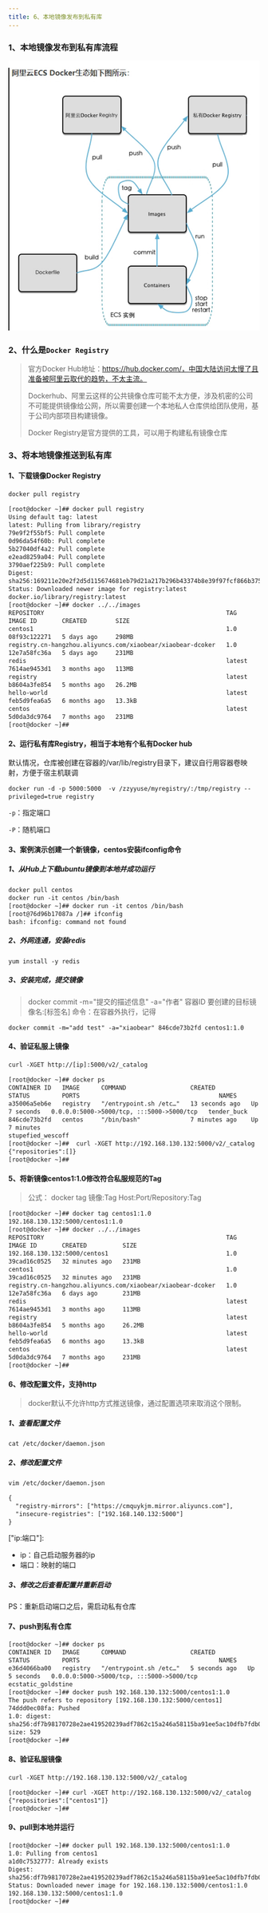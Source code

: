```yaml
---
title: 6、本地镜像发布到私有库
---
```

### 1、本地镜像发布到私有库流程

![image-20220416160207057](../../images/image-20220416160207057.png)

### 2、什么是`Docker Registry`

> 官方Docker Hub地址：https://hub.docker.com/，中国大陆访问太慢了且准备被阿里云取代的趋势，不太主流。
>
> Dockerhub、阿里云这样的公共镜像仓库可能不太方便，涉及机密的公司不可能提供镜像给公网，所以需要创建一个本地私人仓库供给团队使用，基于公司内部项目构建镜像。
>
> Docker Registry是官方提供的工具，可以用于构建私有镜像仓库



### 3、将本地镜像推送到私有库

#### 1、下载镜像Docker Registry

```
docker pull registry 
```

```
[root@docker ~]## docker pull registry
Using default tag: latest
latest: Pulling from library/registry
79e9f2f55bf5: Pull complete 
0d96da54f60b: Pull complete 
5b27040df4a2: Pull complete 
e2ead8259a04: Pull complete 
3790aef225b9: Pull complete 
Digest: sha256:169211e20e2f2d5d115674681eb79d21a217b296b43374b8e39f97fcf866b375
Status: Downloaded newer image for registry:latest
docker.io/library/registry:latest
[root@docker ~]## docker ../../images
REPOSITORY                                                   TAG       IMAGE ID       CREATED        SIZE
centos1                                                      1.0       08f93c122271   5 days ago     298MB
registry.cn-hangzhou.aliyuncs.com/xiaobear/xiaobear-dcoker   1.0       12e7a58fc36a   5 days ago     231MB
redis                                                        latest    7614ae9453d1   3 months ago   113MB
registry                                                     latest    b8604a3fe854   5 months ago   26.2MB
hello-world                                                  latest    feb5d9fea6a5   6 months ago   13.3kB
centos                                                       latest    5d0da3dc9764   7 months ago   231MB
[root@docker ~]## 
```



#### 2、运行私有库Registry，相当于本地有个私有Docker hub

默认情况，仓库被创建在容器的/var/lib/registry目录下，建议自行用容器卷映射，方便于宿主机联调

```
docker run -d -p 5000:5000  -v /zzyyuse/myregistry/:/tmp/registry --privileged=true registry
```

`-p`：指定端口

`-P`：随机端口

#### 3、案例演示创建一个新镜像，centos安装ifconfig命令

##### 1、从Hub上下载ubuntu镜像到本地并成功运行

```
docker pull centos
docker run -it centos /bin/bash
[root@docker ~]## docker run -it centos /bin/bash
[root@76d96b17087a /]## ifconfig
bash: ifconfig: command not found
```



##### 2、外网连通，安装redis

```
yum install -y redis
```



##### 3、安装完成，提交镜像

> docker commit -m="提交的描述信息" -a="作者" 容器ID 要创建的目标镜像名:[标签名]
> 命令：在容器外执行，记得

```
docker commit -m="add test" -a="xiaobear" 846cde73b2fd centos1:1.0
```



#### 4、验证私服上镜像

```
curl -XGET http://[ip]:5000/v2/_catalog
```

```
[root@docker ~]## docker ps
CONTAINER ID   IMAGE      COMMAND                  CREATED          STATUS         PORTS                                       NAMES
a35006a5eb6e   registry   "/entrypoint.sh /etc…"   13 seconds ago   Up 7 seconds   0.0.0.0:5000->5000/tcp, :::5000->5000/tcp   tender_buck
846cde73b2fd   centos     "/bin/bash"              7 minutes ago    Up 7 minutes                                               stupefied_wescoff
[root@docker ~]##  curl -XGET http://192.168.130.132:5000/v2/_catalog
{"repositories":[]}
[root@docker ~]## 
```



#### 5、将新镜像centos1:1.0修改符合私服规范的Tag

> 公式： docker   tag   镜像:Tag   Host:Port/Repository:Tag

```
[root@docker ~]## docker tag centos1:1.0  192.168.130.132:5000/centos1:1.0
[root@docker ~]## docker ../../images
REPOSITORY                                                   TAG       IMAGE ID       CREATED          SIZE
192.168.130.132:5000/centos1                                 1.0       39cad16c0525   32 minutes ago   231MB
centos1                                                      1.0       39cad16c0525   32 minutes ago   231MB
registry.cn-hangzhou.aliyuncs.com/xiaobear/xiaobear-dcoker   1.0       12e7a58fc36a   6 days ago       231MB
redis                                                        latest    7614ae9453d1   3 months ago     113MB
registry                                                     latest    b8604a3fe854   5 months ago     26.2MB
hello-world                                                  latest    feb5d9fea6a5   6 months ago     13.3kB
centos                                                       latest    5d0da3dc9764   7 months ago     231MB
[root@docker ~]## 
```



#### 6、修改配置文件，支持http

> docker默认不允许http方式推送镜像，通过配置选项来取消这个限制。

##### 1、查看配置文件

```
cat /etc/docker/daemon.json
```

##### 2、修改配置文件

```
vim /etc/docker/daemon.json
```

```
{
  "registry-mirrors": ["https://cmquykjm.mirror.aliyuncs.com"],
  "insecure-registries": ["192.168.140.132:5000"]
}
```

["ip:端口"]:

- ip：自己启动服务器的ip
- 端口：映射的端口



##### 3、修改之后查看配置并重新启动

PS：重新启动端口之后，需启动私有仓库



#### 7、push到私有仓库

```
[root@docker ~]## docker ps
CONTAINER ID   IMAGE      COMMAND                  CREATED         STATUS         PORTS                                       NAMES
e36d4066ba00   registry   "/entrypoint.sh /etc…"   5 seconds ago   Up 5 seconds   0.0.0.0:5000->5000/tcp, :::5000->5000/tcp   ecstatic_goldstine
[root@docker ~]## docker push 192.168.130.132:5000/centos1:1.0
The push refers to repository [192.168.130.132:5000/centos1]
74ddd0ec08fa: Pushed 
1.0: digest: sha256:df7b98170728e2ae419520239adf7862c15a246a58115ba91ee5ac10dfb7fdb0 size: 529
[root@docker ~]## 
```



#### 8、验证私服镜像

```
curl -XGET http://192.168.130.132:5000/v2/_catalog
```

```
[root@docker ~]## curl -XGET http://192.168.130.132:5000/v2/_catalog
{"repositories":["centos1"]}
[root@docker ~]## 
```



#### 9、pull到本地并运行

```
[root@docker ~]## docker pull 192.168.130.132:5000/centos1:1.0
1.0: Pulling from centos1
a1d0c7532777: Already exists 
Digest: sha256:df7b98170728e2ae419520239adf7862c15a246a58115ba91ee5ac10dfb7fdb0
Status: Downloaded newer image for 192.168.130.132:5000/centos1:1.0
192.168.130.132:5000/centos1:1.0
[root@docker ~]## 
```
